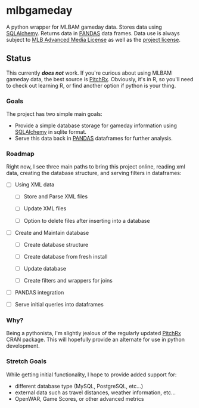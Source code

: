 # mlbgameday

A python wrapper for MLBAM gameday data. Stores data using [SQLAlchemy](https://www.sqlalchemy.org). Returns data in [PANDAS](http://pandas.pydata.org) data frames. Data use is always subject to [MLB Advanced Media License](http://gd2.mlb.com/components/copyright.txt) as well as the [project license](https://github.com/toddheitmann/mlbgameday/blob/master/LICENSE).

## Status

This currently ***does not*** work. If you're curious about using MLBAM gameday data, the best source is [PitchRx](https://github.com/cpsievert/pitchRx). Obviously, it's in R, so you'll need to check out learning R, or find another option if python is your thing.

### Goals

The project has two simple main goals:

- Provide a simple database storage for gameday information using [SQLAlchemy](https://www.sqlalchemy.org) in sqlite format.
- Serve this data back in [PANDAS](http://pandas.pydata.org) dataframes for further analysis.

### Roadmap

Right now, I see three main paths to bring this project online, reading xml data, creating the database structure, and serving filters in dataframes:

- [ ] Using XML data

  - [ ] Store and Parse XML files

  - [ ] Update XML files

  - [ ] Option to delete files after inserting into a database

- [ ] Create and Maintain database

  - [ ] Create database structure

  - [ ] Create database from fresh install

  - [ ] Update database

  - [ ] Create filters and wrappers for joins

- [ ] PANDAS integration

 - [ ] Serve initial queries into dataframes

### Why?

Being a pythonista, I'm slightly jealous of the regularly updated [PitchRx](https://github.com/cpsievert/pitchRx) CRAN package. This will hopefully provide an alternate for use in python development.

### Stretch Goals

While getting initial functionality, I hope to provide added support for:
- different database type (MySQL, PostgreSQL, etc...)
- external data such as travel distances, weather information, etc...
- OpenWAR, Game Scores, or other advanced metrics
